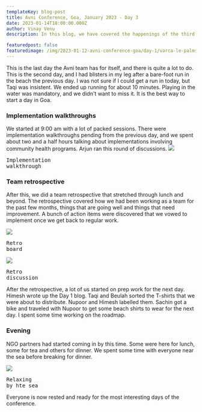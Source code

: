```yaml
---
templateKey: blog-post
title: Avni Conference, Goa, January 2023 - Day 3
date: 2023-01-14T18:00:00.000Z
author: Vinay Venu
description: In this blog, we have covered the happenings of the third day of the Avni Conference at Goa, January 2023.

featuredpost: false
featuredimage: /img/2023-01-12-avni-conference-goa/day-1/varca-le-palms-day-1-shot-1.jpeg
---
```


This is the last day the Avni team has for itself, and there is quite a lot to do. This is the second day, and I had blisters in my leg after a bare-foot run in the beach the previous day. I was not sure if I could get a run in today, but Taqi was insistent. We ended up running for about 10 minutes. Playing in the water was mandatory, and we didn't want to miss it. It is the best way to start a day in Goa.


### Implementation walkthroughs
We started at 9:00 am with a lot of packed sessions. There were implementation walkthroughs pending from the previous day, and we spent about two and a half hours talking about implementations involving community health programs. Arjun ran this round of discussions. 
![](/img/2023-01-12-avni-conference-goa/day-3/implementation-walkthrough.jpeg)<pre>Implementation walkthrough</pre>


### Team retrospective
After this, we did a team retrospective that stretched through lunch and beyond. The retrospective covered how we had been working as a team for the past few months, things that are going well and things that need improvement. A bunch of action items were discovered that we vowed to implement once we get back to regular work.

![](/img/2023-01-12-avni-conference-goa/day-3/retro-board.jpeg)<pre>Retro board</pre>
![](/img/2023-01-12-avni-conference-goa/day-3/retro-discussion.jpeg)<pre>Retro discussion</pre>


After the retrospective, a lot of us started on prep work for the next day. Himesh wrote up the Day 1 blog. Taqi and Beulah sorted the T-shirts that we were about to distribute. Nupoor and Himesh labelled them. Sachin got a bike and traveled with Nupoor to get some beach shirts to wear for the next day. I spent some time working on the roadmap.


### Evening
NGO partners had started coming in by this time. Some were here for lunch, some for tea and others for dinner. We spent some time with everyone near the sea before breaking for dinner.

![](/img/2023-01-12-avni-conference-goa/day-3/relax-by-the-sea.jpeg)<pre>Relaxing by hte sea</pre>


Everyone is now rested and ready for the most interesting days of the conference.
